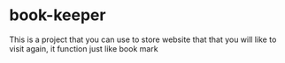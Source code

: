 # book-keeper
This is a project that you can use to store website that that you will like to visit again, it function just like book mark
